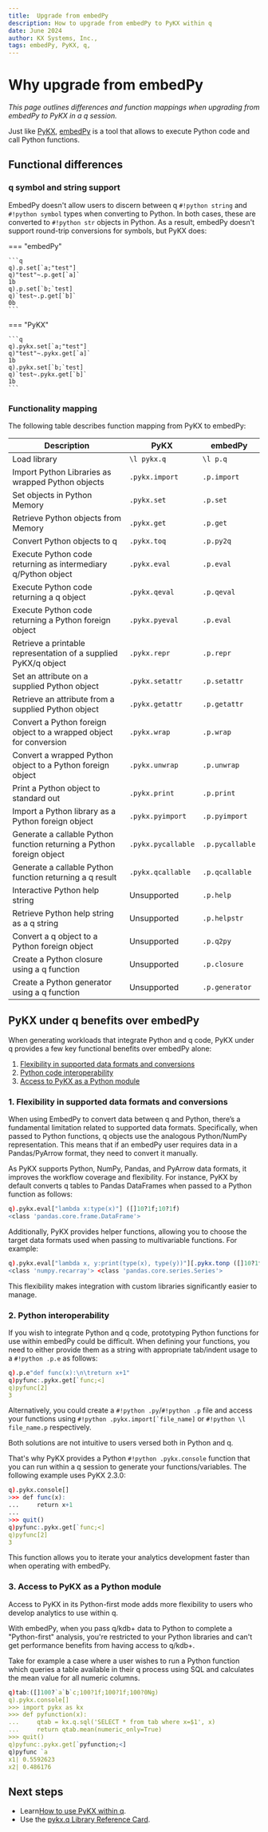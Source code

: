 ```yaml
---
title:  Upgrade from embedPy
description: How to upgrade from embedPy to PyKX within q
date: June 2024
author: KX Systems, Inc.,
tags: embedPy, PyKX, q,
---
```


# Why upgrade from embedPy

_This page outlines differences and function mappings when upgrading from embedPy to PyKX in a q session._

Just like [PyKX](../getting-started/what_is_pykx.md), [embedPy](https://github.com/kxsystems/embedpy) is a tool that allows to execute Python code and call Python functions. 

## Functional differences

### q symbol and string support 

EmbedPy doesn't allow users to discern between q `#!python string` and `#!python symbol` types when converting to Python. In both cases, these are converted to `#!python str` objects in Python. As a result, embedPy doesn't support round-trip conversions for symbols, but PyKX does:

=== "embedPy"

	```q
	q).p.set[`a;"test"]
	q)"test"~.p.get[`a]`
	1b
	q).p.set[`b;`test]
	q)`test~.p.get[`b]`
	0b
	```

=== "PyKX"

	```q
	q).pykx.set[`a;"test"]
	q)"test"~.pykx.get[`a]`
	1b
	q).pykx.set[`b;`test]
	q)`test~.pykx.get[`b]`
	1b
	```

### Functionality mapping

The following table describes function mapping from PyKX to embedPy:

| Description                                                           | PyKX                            | embedPy         |
|-----------------------------------------------------------------------|---------------------------------|-----------------|
| Load library                                                          | `\l pykx.q`                     | `\l p.q`        |
| Import Python Libraries as wrapped Python objects                     | `.pykx.import`                  | `.p.import`     |
| Set objects in Python Memory                                          | `.pykx.set`                     | `.p.set`        |
| Retrieve Python objects from Memory                                   | `.pykx.get`                     | `.p.get`        |
| Convert Python objects to q                                           | `.pykx.toq`                     | `.p.py2q`       |
| Execute Python code returning as intermediary q/Python object         | `.pykx.eval`                    | `.p.eval`       |
| Execute Python code returning a q object                              | `.pykx.qeval`                   | `.p.qeval`      |
| Execute Python code returning a Python foreign object                 | `.pykx.pyeval`                  | `.p.eval`       |
| Retrieve a printable representation of a supplied PyKX/q object       | `.pykx.repr`                    | `.p.repr`       |
| Set an attribute on a supplied Python object                          | `.pykx.setattr`                 | `.p.setattr`    |
| Retrieve an attribute from a supplied Python object                   | `.pykx.getattr`                 | `.p.getattr`    |
| Convert a Python foreign object to a wrapped object for conversion    | `.pykx.wrap`                    | `.p.wrap`       |
| Convert a wrapped Python object to a Python foreign object            | `.pykx.unwrap`                  | `.p.unwrap`     |
| Print a Python object to standard out                                 | `.pykx.print`                   | `.p.print`      |
| Import a Python library as a Python foreign object                    | `.pykx.pyimport`                | `.p.pyimport`   |
| Generate a callable Python function returning a Python foreign object | `.pykx.pycallable`              | `.p.pycallable` |
| Generate a callable Python function returning a q result              | `.pykx.qcallable`               | `.p.qcallable`  |
| Interactive Python help string                                        |  Unsupported                    | `.p.help`       |
| Retrieve Python help string as a q string                             |  Unsupported                    | `.p.helpstr`    |
| Convert a q object to a Python foreign object                         |  Unsupported                    | `.p.q2py`       |
| Create a Python closure using a q function                            |  Unsupported                    | `.p.closure`    |
| Create a Python generator using a q function                          |  Unsupported                    | `.p.generator`  |

## PyKX under q benefits over embedPy

When generating workloads that integrate Python and q code, PyKX under q provides a few key functional benefits over embedPy alone:

1. [Flexibility in supported data formats and conversions](#1-flexibility-in-supported-data-formats-and-conversions)
2. [Python code interoperability](#2-python-interoperability)
3. [Access to PyKX as a Python module](#3-access-to-pykx-as-a-python-module)

### 1. Flexibility in supported data formats and conversions

When using EmbedPy to convert data between q and Python, there’s a fundamental limitation related to supported data formats. Specifically, when passed to Python functions, q objects use the analogous Python/NumPy representation. This means that if an embedPy user requires data in a Pandas/PyArrow format, they need to convert it manually.

As PyKX supports Python, NumPy, Pandas, and PyArrow data formats, it improves the workflow coverage and flexibility. For instance, PyKX by default converts q tables to Pandas DataFrames when passed to a Python function as follows:

```q
q).pykx.eval["lambda x:type(x)"] ([]10?1f;10?1f)
<class 'pandas.core.frame.DataFrame'>
```

Additionally, PyKX provides helper functions, allowing you to choose the target data formats used when passing to multivariable functions. For example:

```q
q).pykx.eval["lambda x, y:print(type(x), type(y))"][.pykx.tonp ([]10?1f);.pykx.topd til 10];
<class 'numpy.recarray'> <class 'pandas.core.series.Series'>
```

This flexibility makes integration with custom libraries significantly easier to manage.

### 2. Python interoperability

If you wish to integrate Python and q code, prototyping Python functions for use within embedPy could be difficult. When defining your functions, you need to either provide them as a string with appropriate tab/indent usage to a `#!python .p.e` as follows:

```q
q).p.e"def func(x):\n\treturn x+1"
q)pyfunc:.pykx.get[`func;<]
q)pyfunc[2]
3
```

Alternatively, you could create a `#!python .py`/`#!python .p` file and access your functions using ```#!python .pykx.import[`file_name]``` or `#!python \l file_name.p` respectively.

Both solutions are not intuitive to users versed both in Python and q.

That's why PyKX provides a Python `#!python .pykx.console` function that you can run within a q session to generate your functions/variables. The following example uses PyKX 2.3.0:

```q
q).pykx.console[]
>>> def func(x):
...     return x+1
...
>>> quit()
q)pyfunc:.pykx.get[`func;<]
q)pyfunc[2]
3
```

This function allows you to iterate your analytics development faster than when operating with embedPy.

### 3. Access to PyKX as a Python module

Access to PyKX in its Python-first mode adds more flexibility to users who develop analytics to use within q.

With embedPy, when you pass q/kdb+ data to Python to complete a "Python-first" analysis, you're restricted to your Python libraries and can't get performance benefits from having access to q/kdb+.

Take for example a case where a user wishes to run a Python function which queries a table available in their q process using SQL and calculates the mean value for all numeric columns.

```q
q)tab:([]100?`a`b`c;100?1f;100?1f;100?0Ng)
q).pykx.console[]
>>> import pykx as kx
>>> def pyfunction(x):
...     qtab = kx.q.sql('SELECT * from tab where x=$1', x)
...     return qtab.mean(numeric_only=True)
>>> quit()
q)pyfunc:.pykx.get[`pyfunction;<]
q)pyfunc `a
x1| 0.5592623
x2| 0.486176
```
## Next steps

- Learn[How to use PyKX within q](../pykx-under-q/intro.md).
- Use the [pykx.q Library Reference Card](../pykx-under-q/api.md).